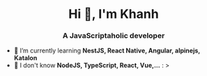 <h1 align="center">Hi 👋, I'm Khanh</h1>
<h3 align="center">A JavaScriptaholic developer</h3>


- 🌱 I’m currently learning **NestJS, React Native, Angular, alpinejs, Katalon**
- 💬 I don't know **NodeJS, TypeScript, React, Vue,...** : >
